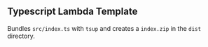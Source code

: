 ## Typescript Lambda Template

Bundles `src/index.ts` with `tsup` and creates a `index.zip` in the `dist` directory.
